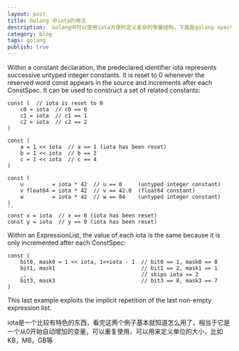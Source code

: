 ```yaml
---
layout: post
title: Golang 中iota的用法
description:  Golang中可以使用iota方便的定义复杂的常量结构，下面是golang spec中的说明
category: blog
tags: golang
publish: true
---
```


Within a constant declaration, the predeclared identifier iota represents successive untyped integer constants. It is reset to 0 whenever the reserved word const appears in the source and increments after each ConstSpec. It can be used to construct a set of related constants:

```
const (  // iota is reset to 0
	c0 = iota  // c0 == 0
	c1 = iota  // c1 == 1
	c2 = iota  // c2 == 2
)

const (
	a = 1 << iota  // a == 1 (iota has been reset)
	b = 1 << iota  // b == 2
	c = 1 << iota  // c == 4
)

const (
	u         = iota * 42  // u == 0     (untyped integer constant)
	v float64 = iota * 42  // v == 42.0  (float64 constant)
	w         = iota * 42  // w == 84    (untyped integer constant)
)
``
const x = iota  // x == 0 (iota has been reset)
const y = iota  // y == 0 (iota has been reset)
```

Within an ExpressionList, the value of each iota is the same because it is only incremented after each ConstSpec:

```
const (
	bit0, mask0 = 1 << iota, 1<<iota - 1  // bit0 == 1, mask0 == 0
	bit1, mask1                           // bit1 == 2, mask1 == 1
	_, _                                  // skips iota == 2
	bit3, mask3                           // bit3 == 8, mask3 == 7
)
```
This last example exploits the implicit repetition of the last non-empty expression list.

iota是一个比较有特色的东西，看完这两个例子基本就知道怎么用了，相当于它是一个从0开始自动增加的变量，可以重复使用，可以用来定义单位的大小，比如KB，MB，GB等